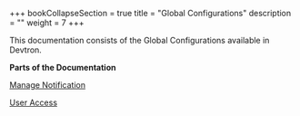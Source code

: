 +++
bookCollapseSection = true
title = "Global Configurations"
description = ""
weight = 7
+++


This documentation consists of the Global Configurations available in Devtron.

**Parts of the Documentation**


[Manage Notification](https://www.niveshopstree.tk/docs/reference/global-configurations/manage-notification/)


[User Access](https://www.niveshopstree.tk/docs/reference/global-configurations/user-access/)
